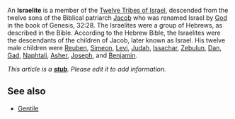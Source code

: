 An **Israelite** is a member of the
[Twelve Tribes of Israel](index.php?title=Twelve_Tribes_of_Israel&action=edit&redlink=1 "Twelve Tribes of Israel (page does not exist)"),
descended from the twelve sons of the Biblical patriarch
[Jacob](Jacob "Jacob") who was renamed Israel by [God](God "God")
in the book of Genesis, 32:28. The Israelites were a group of
Hebrews, as described in the Bible. According to the Hebrew Bible,
the Israelites were the descendants of the children of Jacob, later
known as Israel. His twelve male children were
[Reuben](index.php?title=Reuben&action=edit&redlink=1 "Reuben (page does not exist)"),
[Simeon](index.php?title=Simeon&action=edit&redlink=1 "Simeon (page does not exist)"),
[Levi](index.php?title=Levi&action=edit&redlink=1 "Levi (page does not exist)"),
[Judah](index.php?title=Judah&action=edit&redlink=1 "Judah (page does not exist)"),
[Issachar](index.php?title=Issachar&action=edit&redlink=1 "Issachar (page does not exist)"),
[Zebulun](index.php?title=Zebulun&action=edit&redlink=1 "Zebulun (page does not exist)"),
[Dan](index.php?title=Dan&action=edit&redlink=1 "Dan (page does not exist)"),
[Gad](index.php?title=Gad&action=edit&redlink=1 "Gad (page does not exist)"),
[Naphtali](index.php?title=Naphtali&action=edit&redlink=1 "Naphtali (page does not exist)"),
[Asher](index.php?title=Asher&action=edit&redlink=1 "Asher (page does not exist)"),
[Joseph](Joseph "Joseph"), and
[Benjamin](index.php?title=Benjamin&action=edit&redlink=1 "Benjamin (page does not exist)").

*This article is a **[stub](http://www.theopedia.com/Category:Theopedia_stubs "Category:Theopedia stubs")**. Please edit it to add information.*
## See also

-   [Gentile](Gentile "Gentile")



